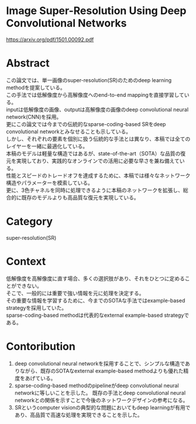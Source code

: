 # Image Super-Resolution Using Deep Convolutional Networks
https://arxiv.org/pdf/1501.00092.pdf  
  
# Abstract
この論文では、単一画像のsuper-resolution(SR)のためのdeep learning methodを提案している。  
この手法では低解像度から高解像度へのend-to-end mappingを直接学習している。  
inputは低解像度の画像、outputは高解像度の画像のdeep convolutional neural network(CNN)を採用。  
更にこの論文では今までの伝統的なsparse-coding-based SRをdeep convolutional networkとみなせることも示している。  
しかし、それぞれの要素を個別に扱う伝統的な手法とは異なり、本稿では全てのレイヤーを一緒に最適化している。  
本稿のモデルは軽量な構造ではあるが、state-of-the-art（SOTA）な品質の復元を実現しており、実践的なオンラインでの活用に必要な早さを兼ね備えている。  
性能とスピードのトレードオフを達成するために、本稿では様々なネットワーク構造やパラメーターを模索している。  
更に、3色チャネルを同時に処理できるように本稿のネットワークを拡張し、総合的に既存のモデルよりも高品質な復元を実現している。  
  
# Category
super-resolution(SR)  

# Context
  
低解像度を高解像度に直す場合、多くの選択肢があり、それをひとつに定めることができない。  
そこで、一般的には重要で強い情報を元に処理を決定する。  
その重要な情報を学習するために、今までのSOTAな手法ではexample-based strategyを採用していた。  
sparse-coding-based methodは代表的なexternal example-based strategyである。  


# Contoribution
1. deep convolutional neural networkを採用することで、シンプルな構造でありながら、既存のSOTAなexternal example-based methodよりも優れた精度をあげている。 
2. sparse-coding-based methodのpipelineがdeep convolutional neural networkに等しいことを示した。
既存の手法とdeep convolutional neural networkとの関係を示すことで今後のネットワークデザインの参考になる。  
3. SRというcomputer visionの典型的な問題においてもdeep learningが有用であり、高品質で高速な処理を実現できることを示した。
